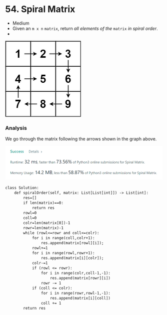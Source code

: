 # 54. Spiral Matrix

* Medium
* Given an `m x n` `matrix`, return _all elements of the_ `matrix` _in spiral order_.
*

![](<../.gitbook/assets/image (24) (1) (1).png>)

### Analysis&#x20;

We go through the matrix following the arrows shown in the graph above.&#x20;

![](<../.gitbook/assets/image (17) (1) (1) (1).png>)

```
class Solution:
    def spiralOrder(self, matrix: List[List[int]]) -> List[int]:
        res=[]
        if len(matrix)==0:
            return res
        rowl=0
        coll=0
        colr=len(matrix[0])-1
        rowr=len(matrix)-1
        while (rowl<=rowr and coll<=colr):
            for i in range(coll,colr+1):
                res.append(matrix[rowl][i]);
            rowl+=1
            for i in range(rowl,rowr+1):
                res.append(matrix[i][colr]);
            colr-=1
            if (rowl <= rowr):
                for i in range(colr,coll-1,-1):
                    res.append(matrix[rowr][i])
                rowr -= 1
            if (coll <= colr):
                for i in range(rowr,rowl-1,-1):
                    res.append(matrix[i][coll])
                coll += 1
        return res
```
